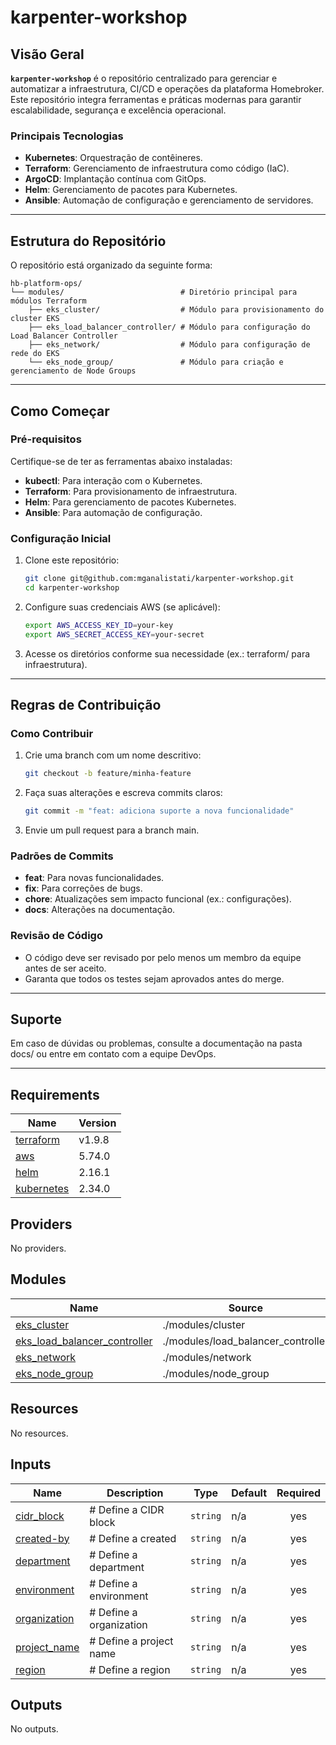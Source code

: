 # karpenter-workshop

## Visão Geral  
**`karpenter-workshop`** é o repositório centralizado para gerenciar e automatizar a infraestrutura, CI/CD e operações da plataforma Homebroker. Este repositório integra ferramentas e práticas modernas para garantir escalabilidade, segurança e excelência operacional.  

### Principais Tecnologias  
- **Kubernetes**: Orquestração de contêineres.  
- **Terraform**: Gerenciamento de infraestrutura como código (IaC).  
- **ArgoCD**: Implantação contínua com GitOps.  
- **Helm**: Gerenciamento de pacotes para Kubernetes.  
- **Ansible**: Automação de configuração e gerenciamento de servidores.  

---

## Estrutura do Repositório  
O repositório está organizado da seguinte forma:  
```plaintext
hb-platform-ops/
└── modules/                          # Diretório principal para módulos Terraform
    ├── eks_cluster/                  # Módulo para provisionamento do cluster EKS
    ├── eks_load_balancer_controller/ # Módulo para configuração do Load Balancer Controller
    ├── eks_network/                  # Módulo para configuração de rede do EKS
    └── eks_node_group/               # Módulo para criação e gerenciamento de Node Groups
```

---   

## Como Começar  

### Pré-requisitos  
Certifique-se de ter as ferramentas abaixo instaladas:  
- **kubectl**: Para interação com o Kubernetes.  
- **Terraform**: Para provisionamento de infraestrutura.  
- **Helm**: Para gerenciamento de pacotes Kubernetes.  
- **Ansible**: Para automação de configuração.  

### Configuração Inicial  
1. Clone este repositório:  
   ```bash
   git clone git@github.com:mganalistati/karpenter-workshop.git
   cd karpenter-workshop
2. Configure suas credenciais AWS (se aplicável):
   ```bash 
   export AWS_ACCESS_KEY_ID=your-key 
   export AWS_SECRET_ACCESS_KEY=your-secret
3. Acesse os diretórios conforme sua necessidade (ex.: terraform/ para infraestrutura).

---

## Regras de Contribuição

### Como Contribuir
1. Crie uma branch com um nome descritivo:
   ```bash
   git checkout -b feature/minha-feature
2. Faça suas alterações e escreva commits claros:
   ```bash
   git commit -m "feat: adiciona suporte a nova funcionalidade"
3. Envie um pull request para a branch main.

### Padrões de Commits
- **feat**: Para novas funcionalidades.
- **fix**: Para correções de bugs.
- **chore**: Atualizações sem impacto funcional (ex.: configurações).
- **docs**: Alterações na documentação.

### Revisão de Código
- O código deve ser revisado por pelo menos um membro da equipe antes de ser aceito.
- Garanta que todos os testes sejam aprovados antes do merge.

---

## Suporte
Em caso de dúvidas ou problemas, consulte a documentação na pasta docs/ ou entre em contato com a equipe DevOps.

---

## Requirements

| Name | Version |
|------|---------|
| <a name="requirement_terraform"></a> [terraform](#requirement\_terraform) | v1.9.8 |
| <a name="requirement_aws"></a> [aws](#requirement\_aws) | 5.74.0 |
| <a name="requirement_helm"></a> [helm](#requirement\_helm) | 2.16.1 |
| <a name="requirement_kubernetes"></a> [kubernetes](#requirement\_kubernetes) | 2.34.0 |

## Providers

No providers.

## Modules

| Name | Source | Version |
|------|--------|---------|
| <a name="module_eks_cluster"></a> [eks\_cluster](#module\_eks\_cluster) | ./modules/cluster | n/a |
| <a name="module_eks_load_balancer_controller"></a> [eks\_load\_balancer\_controller](#module\_eks\_load\_balancer\_controller) | ./modules/load_balancer_controller | n/a |
| <a name="module_eks_network"></a> [eks\_network](#module\_eks\_network) | ./modules/network | n/a |
| <a name="module_eks_node_group"></a> [eks\_node\_group](#module\_eks\_node\_group) | ./modules/node_group | n/a |

## Resources

No resources.

## Inputs

| Name | Description | Type | Default | Required |
|------|-------------|------|---------|:--------:|
| <a name="input_cidr_block"></a> [cidr\_block](#input\_cidr\_block) | # Define a CIDR block | `string` | n/a | yes |
| <a name="input_created-by"></a> [created-by](#input\_created-by) | # Define a created | `string` | n/a | yes |
| <a name="input_department"></a> [department](#input\_department) | # Define a department | `string` | n/a | yes |
| <a name="input_environment"></a> [environment](#input\_environment) | # Define a environment | `string` | n/a | yes |
| <a name="input_organization"></a> [organization](#input\_organization) | # Define a organization | `string` | n/a | yes |
| <a name="input_project_name"></a> [project\_name](#input\_project\_name) | # Define a project name | `string` | n/a | yes |
| <a name="input_region"></a> [region](#input\_region) | # Define a region | `string` | n/a | yes |

## Outputs

No outputs.
